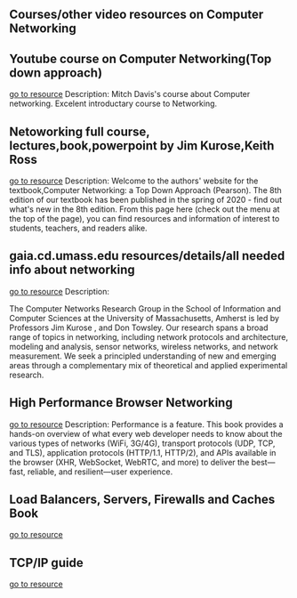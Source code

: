 ## Courses/other video resources on Computer Networking

## Youtube course on Computer Networking(Top down approach)
[go to resource](https://www.youtube.com/watch?v=csBg_ISJGnA&list=PLW1yb8L3S1njNqzXgaxUAgAxscBef1RfV&ab_channel=MitchDavis)
	Description: Mitch Davis's course about Computer networking. Excelent introductary course to Networking.

## Netoworking full course, lectures,book,powerpoint by Jim Kurose,Keith Ross
[go to resource](http://gaia.cs.umass.edu/kurose_ross/index.html)
	Description: Welcome to the authors' website for the textbook,Computer Networking: a Top Down Approach (Pearson). The 8th edition of our textbook has been published in the spring of 2020 - find out what's new in the 8th edition. From this page here (check out the menu at the top of the page), you can find resources and information of interest to students, teachers, and readers alike.

## gaia.cd.umass.edu resources/details/all needed info about networking
[go to resource](http://gaia.cs.umass.edu/)
	Description: 
 	 	
The Computer Networks Research Group in the School of Information and Computer Sciences at the University of Massachusetts, Amherst is led by Professors Jim Kurose , and Don Towsley. Our research spans a broad range of topics in networking, including network protocols and architecture, modeling and analysis, sensor networks, wireless networks, and network measurement. We seek a principled understanding of new and emerging areas through a complementary mix of theoretical and applied experimental research.

## High Performance Browser Networking
[go to resource](https://hpbn.co/)
	Description: Performance is a feature. This book provides a hands-on overview of what every web developer needs to know about the various types of networks (WiFi, 3G/4G), transport protocols (UDP, TCP, and TLS), application protocols (HTTP/1.1, HTTP/2), and APIs available in the browser (XHR, WebSocket, WebRTC, and more) to deliver the best—fast, reliable, and resilient—user experience.

## Load Balancers, Servers, Firewalls and Caches Book
[go to resource](https://www.amazon.com/Load-Balancing-Servers-Firewalls-Caches/dp/0471415502)

## TCP/IP guide
[go to resource](http://tcpipguide.com/free/index.htm)
